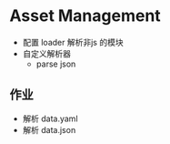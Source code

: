 # Asset Management
- 配置 loader 解析非js 的模块
- 自定义解析器 
  - parse json


## 作业
- 解析 data.yaml
- 解析 data.json